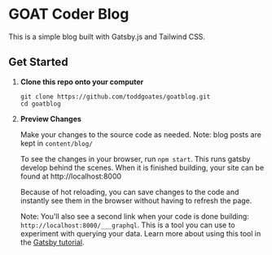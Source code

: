 # GOAT Coder Blog

This is a simple blog built with Gatsby.js and Tailwind CSS.

## Get Started

1. **Clone this repo onto your computer**

   ```shell
   git clone https://github.com/toddgoates/goatblog.git
   cd goatblog
   ```

1. **Preview Changes**

   Make your changes to the source code as needed. Note: blog posts are kept in `content/blog/`

   To see the changes in your browser, run `npm start`. This runs gatsby develop behind the scenes. When it is finished building, your site can be found at http://localhost:8000

   Because of hot reloading, you can save changes to the code and instantly see them in the browser without having to refresh the page.

   Note: You'll also see a second link when your code is done building: `http://localhost:8000/___graphql`. This is a tool you can use to experiment with querying your data. Learn more about using this tool in the [Gatsby tutorial](https://www.gatsbyjs.org/tutorial/part-five/#introducing-graphiql).
